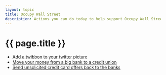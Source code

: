 ```yaml
---
layout: topic
title: Occupy Wall Street
description: Actions you can do today to help support Occupy Wall Street
---
```


{{ page.title }}
================

* [Add a twibbon to your twitter picture](http://twibbon.com/join/i-support-occupy-wall-st)
* [Move your money from a big bank to a credit union](http://moveyourmoneyproject.org/find-bankcredit-union)
* [Send unsolicited credit card offers back to the banks](http://www.youtube.com/watch?v=2JlxbKtBkGM&feature=youtu.be)

